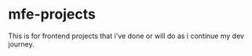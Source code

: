 # mfe-projects
This is for frontend projects that i've done or will do as i continue my dev journey. 
